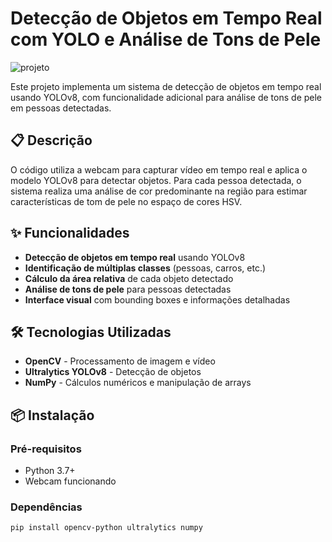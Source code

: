# Detecção de Objetos em Tempo Real com YOLO e Análise de Tons de Pele

![projeto](https://github.com/user-attachments/assets/8a70aa9e-e2bc-45c2-a28a-16db7ca827bd)


Este projeto implementa um sistema de detecção de objetos em tempo real usando YOLOv8, com funcionalidade adicional para análise de tons de pele em pessoas detectadas.

## 📋 Descrição

O código utiliza a webcam para capturar vídeo em tempo real e aplica o modelo YOLOv8 para detectar objetos. Para cada pessoa detectada, o sistema realiza uma análise de cor predominante na região para estimar características de tom de pele no espaço de cores HSV.

## ✨ Funcionalidades

- **Detecção de objetos em tempo real** usando YOLOv8
- **Identificação de múltiplas classes** (pessoas, carros, etc.)
- **Cálculo da área relativa** de cada objeto detectado
- **Análise de tons de pele** para pessoas detectadas
- **Interface visual** com bounding boxes e informações detalhadas

## 🛠️ Tecnologias Utilizadas

- **OpenCV** - Processamento de imagem e vídeo
- **Ultralytics YOLOv8** - Detecção de objetos
- **NumPy** - Cálculos numéricos e manipulação de arrays

## 📦 Instalação

### Pré-requisitos
- Python 3.7+
- Webcam funcionando

### Dependências
```bash
pip install opencv-python ultralytics numpy
